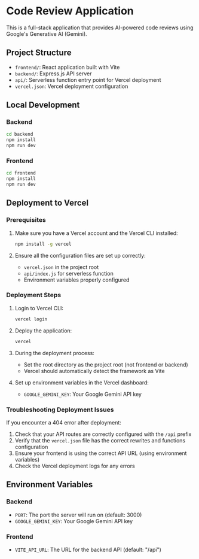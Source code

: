# Code Review Application

This is a full-stack application that provides AI-powered code reviews using Google's Generative AI (Gemini).

## Project Structure

- `frontend/`: React application built with Vite
- `backend/`: Express.js API server
- `api/`: Serverless function entry point for Vercel deployment
- `vercel.json`: Vercel deployment configuration

## Local Development

### Backend

```bash
cd backend
npm install
npm run dev
```

### Frontend

```bash
cd frontend
npm install
npm run dev
```

## Deployment to Vercel

### Prerequisites

1. Make sure you have a Vercel account and the Vercel CLI installed:

   ```bash
   npm install -g vercel
   ```

2. Ensure all the configuration files are set up correctly:
   - `vercel.json` in the project root
   - `api/index.js` for serverless function
   - Environment variables properly configured

### Deployment Steps

1. Login to Vercel CLI:

   ```bash
   vercel login
   ```

2. Deploy the application:

   ```bash
   vercel
   ```

3. During the deployment process:

   - Set the root directory as the project root (not frontend or backend)
   - Vercel should automatically detect the framework as Vite

4. Set up environment variables in the Vercel dashboard:
   - `GOOGLE_GEMINI_KEY`: Your Google Gemini API key

### Troubleshooting Deployment Issues

If you encounter a 404 error after deployment:

1. Check that your API routes are correctly configured with the `/api` prefix
2. Verify that the `vercel.json` file has the correct rewrites and functions configuration
3. Ensure your frontend is using the correct API URL (using environment variables)
4. Check the Vercel deployment logs for any errors

## Environment Variables

### Backend

- `PORT`: The port the server will run on (default: 3000)
- `GOOGLE_GEMINI_KEY`: Your Google Gemini API key

### Frontend

- `VITE_API_URL`: The URL for the backend API (default: "/api")
